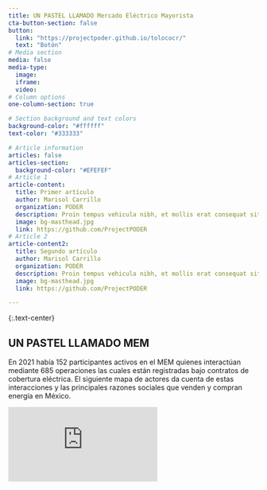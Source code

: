 ```yaml
---
title: UN PASTEL LLAMADO Mercado Eléctrico Mayorista
cta-button-section: false
button:
  link: "https://projectpoder.github.io/tolococr/"
  text: "Botón"
# Media section
media: false
media-type:
  image:
  iframe:
  video:
# Column options
one-column-section: true

# Section background and text colors
background-color: "#ffffff"
text-color: "#333333"

# Article information
articles: false
articles-section:
  background-color: "#EFEFEF"
# Article 1
article-content:
  title: Primer artículo
  author: Marisol Carrillo
  organization: PODER
  description: Proin tempus vehicula nibh, et mollis erat consequat sit amet. Aliquam molestie, elit feugiat sagittis luctus, ex lorem ultrices elit, ac molestie orci elit eu nisi. Phasellus accumsan fringilla ligula, id vulputate lorem bibendum in. Fusce congue ullamcorper tempus. In metus velit, finibus et libero nec, tempus aliquam metus.
  image: bg-masthead.jpg
  link: https://github.com/ProjectPODER
# Article 2
article-content2:
  title: Segundo artículo
  author: Marisol Carrillo
  organization: PODER
  description: Proin tempus vehicula nibh, et mollis erat consequat sit amet. Aliquam molestie, elit feugiat sagittis luctus, ex lorem ultrices elit, ac molestie orci elit eu nisi. Phasellus accumsan fringilla ligula, id vulputate lorem bibendum in. Fusce congue ullamcorper tempus. In metus velit, finibus et libero nec, tempus aliquam metus.
  image: bg-masthead.jpg
  link: https://github.com/ProjectPODER

---
```


{:.text-center}
## UN PASTEL LLAMADO MEM

En 2021 había 152 participantes activos en el MEM quienes interactúan mediante 685  operaciones las cuales están registradas bajo contratos de cobertura eléctrica. El siguiente mapa de actores da cuenta de estas interacciones y las principales razones sociales que venden y compran energía en México.

<div class="embed-responsive embed-responsive-16by9 mb-4">
  <iframe class="embed-responsive-item" src="https://onodo.org/visualizations/216690/embed/" scrolling="no" marginheight="0" frameborder="0" allowfullscreen></iframe>
</div>
<br>

